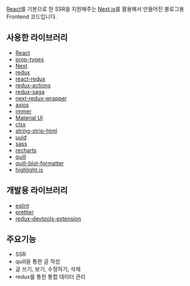 [React](https://ko.reactjs.org/)를 기본으로 한 SSR을 지원해주는 [Next.js](https://nextjs.org/)를 활용해서 만들어진 블로그용 Frontend 코드입니다.

## 사용한 라이브러리
- [React](https://ko.reactjs.org/)
- [prop-types](https://github.com/facebook/prop-types)
- [Next](https://nextjs.org/)
- [redux](https://ko.redux.js.org/)
- [react-redux](https://react-redux.js.org/)
- [redux-actions](https://github.com/redux-utilities/redux-actions)
- [redux-saga](https://redux-saga.js.org/)
- [next-redux-wrapper](https://github.com/kirill-konshin/next-redux-wrapper)
- [axios](https://github.com/axios/axios)
- [immer](https://github.com/immerjs/immer)
- [Material UI](https://material-ui.com/)
- [clsx](https://github.com/lukeed/clsx)
- [string-strip-html](https://codsen.com/os/string-strip-html/)
- [uuid](https://github.com/uuidjs/uuid)
- [sass](https://github.com/sass/sass)
- [recharts](http://recharts.org/en-US/)
- [quill](https://quilljs.com/)
- [quill-blot-formatter](https://github.com/Fandom-OSS/quill-blot-formatter)
- [highlight.js](https://highlightjs.org/)

## 개발용 라이브러리
- [eslint](https://github.com/eslint/eslint)
- [prettier](https://prettier.io/)
- [redux-devtools-extension](https://github.com/zalmoxisus/redux-devtools-extension)

## 주요기능
- SSR
- quill을 통한 글 작성
- 글 쓰기, 보기, 수정하기, 삭제
- redux를 통한 통합 데이터 관리
